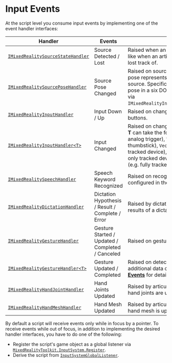 # Input Events

At the script level you consume input events by implementing one of the event handler interfaces:

Handler | Events | Description
--- | --- | ---
[`IMixedRealitySourceStateHandler`](xref:Microsoft.MixedReality.Toolkit.Input.IMixedRealitySourceStateHandler) | Source Detected / Lost | Raised when an input source is detected/lost, like when an articulated hand is detected or lost track of.
[`IMixedRealitySourcePoseHandler`](xref:Microsoft.MixedReality.Toolkit.Input.IMixedRealitySourcePoseHandler) | Source Pose Changed | Raised on source pose changes. The source pose represents the general pose of the input source. Specific poses, like the grip or pointer pose in a six DOF controller, can be obtained via `IMixedRealityInputHandler<MixedRealityPose>`.
[`IMixedRealityInputHandler`](xref:Microsoft.MixedReality.Toolkit.Input.IMixedRealityInputHandler) | Input Down / Up | Raised on changes to binary inputs like buttons.
[`IMixedRealityInputHandler<T>`](xref:Microsoft.MixedReality.Toolkit.Input.IMixedRealityInputHandler`1) | Input Changed | Raised on changes to inputs of the given type. **T** can take the following values: `float` (e.g. analog trigger), `Vector2` (e.g. gamepad thumbstick), `Vector3` (e.g. position-only tracked device), `Quaternion` (e.g. orientation-only tracked device) and [`MixedRealityPose`](xref:Microsoft.MixedReality.Toolkit.Utilities.MixedRealityPose) (e.g. fully tracked device).
[`IMixedRealitySpeechHandler`](xref:Microsoft.MixedReality.Toolkit.Input.IMixedRealitySpeechHandler) | Speech Keyword Recognized | Raised on recognition of one of the keywords configured in the *Speech Commands Profile*.
[`IMixedRealityDictationHandler`](xref:Microsoft.MixedReality.Toolkit.Input.IMixedRealityDictationHandler) | Dictation Hypothesis / Result / Complete / Error | Raised by dictation systems to report the results of a dictation session.
[`IMixedRealityGestureHandler`](xref:Microsoft.MixedReality.Toolkit.Input.IMixedRealityGestureHandler) | Gesture Started / Updated / Completed / Canceled | Raised on gesture detection.
[`IMixedRealityGestureHandler<T>`](xref:Microsoft.MixedReality.Toolkit.Input.IMixedRealityGestureHandler`1) | Gesture Updated / Completed | Raised on detection of gestures containing additional data of the given type. See [**Gesture Events**](Gestures.md#gesture-events) for details on possible values for **T**.
[`IMixedRealityHandJointHandler`](xref:Microsoft.MixedReality.Toolkit.Input.IMixedRealityHandJointHandler) | Hand Joints Updated | Raised by articulated hand controllers when hand joints are updated.
[`IMixedRealityHandMeshHandler`](xref:Microsoft.MixedReality.Toolkit.Input.IMixedRealityHandMeshHandler) | Hand Mesh Updated |  Raised by articulated hand controllers when a hand mesh is updated.

By default a script will receive events only while in focus by a pointer. To receive events while out of focus, in addition to implementing the desired handler interfaces, you have to do one of the following:
- Register the script's game object as a global listener via [`MixedRealityToolkit.InputSystem.Register`](xref:Microsoft.MixedReality.Toolkit.IMixedRealityEventSystem).
- Derive the script from [`InputSystemGlobalListener`](xref:Microsoft.MixedReality.Toolkit.Input.InputSystemGlobalListener).